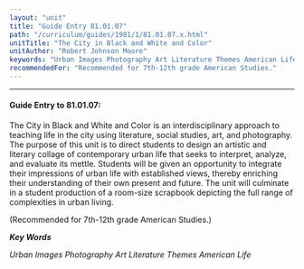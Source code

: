 ```yaml
---
layout: "unit"
title: "Guide Entry 81.01.07"
path: "/curriculum/guides/1981/1/81.01.07.x.html"
unitTitle: "The City in Black and White and Color"
unitAuthor: "Robert Johnson Moore"
keywords: "Urban Images Photography Art Literature Themes American Life"
recommendedFor: "Recommended for 7th-12th grade American Studies."
---
```

<body>
<hr/>
<h4>
Guide Entry to 81.01.07:
</h4>
The City in Black and White and Color is an interdisciplinary approach to teaching life in the city using literature, social studies, art, and photography.  The purpose of this unit is to direct students to design an artistic and literary collage of contemporary urban life that seeks to interpret, analyze, and evaluate its mettle.  Students will be given an opportunity to integrate their impressions of urban life with established views, thereby enriching their understanding of their own present and future.  The unit will culminate in a student production of a room-size scrapbook depicting the full range of complexities in urban living.
<p>
(Recommended for 7th-12th grade American Studies.)
</p>
<p>
<b>
<i>
Key Words
</i>
</b>
<br/>
</p>
<p>
<i>
Urban Images Photography Art Literature Themes American Life
</i>
</p>
</body>